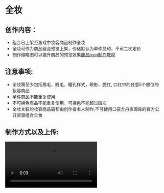 # 全妆

## 创作内容：

- 组合已上架至游戏中妆容商品制作全妆
- 全妆可作为商品组合预览上架，价格默认为单件总和，不可二次定价
- 制作缩略图可以提升商品的预览效果[商品icon制作教程](./11_0_0_Product-icon-production)

## 注意事项:

- 全妆需至少包括眉毛，睫毛，瞳孔样式，眼影，腮红, 口红中的任意5个部位的妆容商品
- 单件商品不能重复使用
- 不可换色商品不能重复使用，可换色不能超过四次
- 全妆关联的妆容商品需都由创作者本人制作,不可使用口袋方舟资源库的官方公开资源组合全妆

## 制作方式以及上传:

<video controls src="https://arkimg.ark.online/%E5%85%A8%E5%A6%86.mp4" />

## 提交:

- 可以在创作者中心-资源-我的资源，中查看资源状态
- 提交角色数据,以及角色数据的Assetld给运营同学
